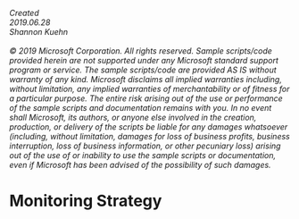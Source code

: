 <i>Created 
<br>2019.06.28 
<br>Shannon Kuehn 
<br>
<br>© 2019 Microsoft Corporation. 
All rights reserved. Sample scripts/code provided herein are not supported under any Microsoft standard support program or service. The sample scripts/code are provided AS IS without warranty of any kind. Microsoft disclaims all implied warranties including, without limitation, any implied warranties of merchantability or of fitness for a particular purpose. The entire risk arising out of the use or performance of the sample scripts and documentation remains with you. In no event shall Microsoft, its authors, or anyone else involved in the creation, production, or delivery of the scripts be liable for any damages whatsoever (including, without limitation, damages for loss of business profits, business interruption, loss of business information, or other pecuniary loss) arising out of the use of or inability to use the sample scripts or documentation, even if Microsoft has been advised of the possibility of such damages.</i>
<br>
# Monitoring Strategy
